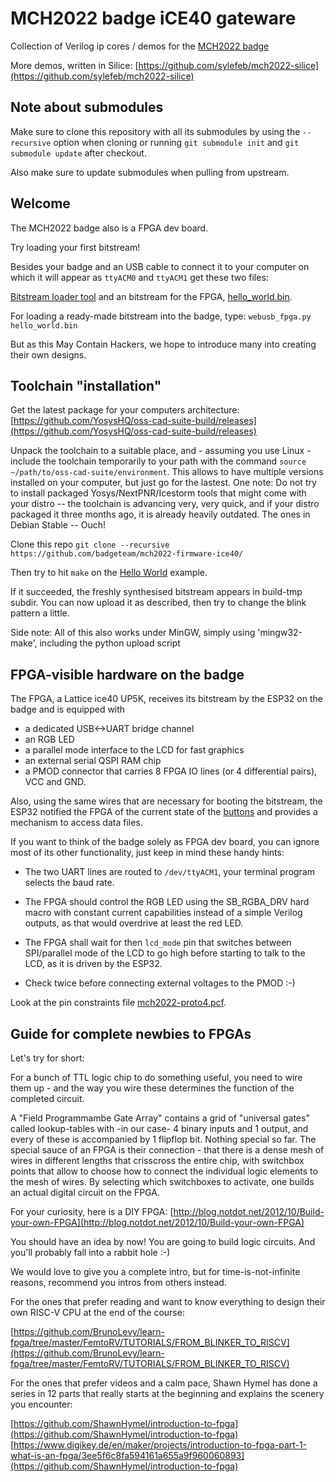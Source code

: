 MCH2022 badge iCE40 gateware
============================

Collection of Verilog ip cores / demos for the [MCH2022 badge](https://github.com/badgeteam/mch2022-badge-hardware)

More demos, written in Silice: [https://github.com/sylefeb/mch2022-silice](https://github.com/sylefeb/mch2022-silice)

Note about submodules
---------------------

Make sure to clone this repository with all its submodules by using
the `--recursive` option when cloning or running `git submodule init` and
`git submodule update` after checkout.

Also make sure to update submodules when pulling from upstream.

Welcome
---------------------

The MCH2022 badge also is a FPGA dev board.

Try loading your first bitstream!

Besides your badge and an USB cable to connect it to your computer on which it will appear as `ttyACM0` and `ttyACM1` get these two files:

[Bitstream loader tool](https://github.com/badgeteam/mch2022-tools/blob/master/webusb_fpga.py)
and an bitstream for the FPGA, [hello_world.bin](https://github.com/badgeteam/mch2022-firmware-ice40/blob/master/projects/Hello-World/hello_world.bin).

For loading a ready-made bitstream into the badge, type: `webusb_fpga.py hello_world.bin`

But as this May Contain Hackers, we hope to introduce many into creating their own designs.

Toolchain "installation"
---------------------

Get the latest package for your computers architecture: [https://github.com/YosysHQ/oss-cad-suite-build/releases](https://github.com/YosysHQ/oss-cad-suite-build/releases)

Unpack the toolchain to a suitable place, and - assuming you use Linux - include the toolchain temporarily to your path with the command `source ~/path/to/oss-cad-suite/environment`. This allows to have multiple versions installed on your computer, but just go for the lastest. One note: Do not try to install packaged Yosys/NextPNR/Icestorm tools that might come with your distro -- the toolchain is advancing very, very quick, and if your distro packaged it three months ago, it is already heavily outdated. The ones in Debian Stable -- Ouch!

Clone this repo `git clone --recursive https://github.com/badgeteam/mch2022-firmware-ice40/`

Then try to hit `make` on the [Hello World](https://github.com/badgeteam/mch2022-firmware-ice40/blob/master/projects/Hello-World/) example.

If it succeeded, the freshly synthesised bitstream appears in build-tmp subdir. You can now upload it as described, then try to change the blink pattern a little.

Side note: All of this also works under MinGW, simply using 'mingw32-make', including the python upload script

FPGA-visible hardware on the badge
---------------------

The FPGA, a Lattice ice40 UP5K, receives its bitstream by the ESP32 on the badge and is equipped with

* a dedicated USB<->UART bridge channel
* an RGB LED
* a parallel mode interface to the LCD for fast graphics
* an external serial QSPI RAM chip
* a PMOD connector that carries 8 FPGA IO lines (or 4 differential pairs), VCC and GND.

Also, using the same wires that are necessary for booting the bitstream, the ESP32 notified the FPGA of the current state of the [buttons](https://github.com/badgeteam/mch2022-firmware-ice40/tree/master/projects/Buttons) and provides a mechanism to access data files.

If you want to think of the badge solely as FPGA dev board, you can ignore most of its other functionality, just keep in mind these handy hints:

- The two UART lines are routed to `/dev/ttyACM1`, your terminal program selects the baud rate.

- The FPGA should control the RGB LED using the SB_RGBA_DRV hard macro with constant current capabilities instead of a simple Verilog outputs, as that would overdrive at least the red LED.

- The FPGA shall wait for then `lcd_mode` pin that switches between SPI/parallel mode of the LCD to go high before starting to talk to the LCD, as it is driven by the ESP32.

- Check twice before connecting external voltages to the PMOD :-)

Look at the pin constraints file [mch2022-proto4.pcf](https://github.com/badgeteam/mch2022-firmware-ice40/blob/master/projects/_common/data/mch2022-proto4.pcf).

Guide for complete newbies to FPGAs
---------------------

Let's try for short:

For a bunch of TTL logic chip to do something useful, you need to wire them up - and the way you wire these determines the function of the completed circuit.

A "Field Programmambe Gate Array" contains a grid of "universal gates" called lookup-tables with -in our case- 4 binary inputs and 1 output, and every of these is accompanied by 1 flipflop bit. Nothing special so far. The special sauce of an FPGA is their connection - that there is a dense mesh of wires in different lengths that crisscross the entire chip, with switchbox points that allow to choose how to connect the individual logic elements to the mesh of wires. By selecting which switchboxes to activate, one builds an actual digital circuit on the FPGA.

For your curiosity, here is a DIY FPGA: [http://blog.notdot.net/2012/10/Build-your-own-FPGA](http://blog.notdot.net/2012/10/Build-your-own-FPGA)

You should have an idea by now! You are going to build logic circuits. And you'll probably fall into a rabbit hole :-)

We would love to give you a complete intro, but for time-is-not-infinite reasons, recommend you intros from others instead.

For the ones that prefer reading and want to know everything to design their own RISC-V CPU at the end of the course:

[https://github.com/BrunoLevy/learn-fpga/tree/master/FemtoRV/TUTORIALS/FROM_BLINKER_TO_RISCV](https://github.com/BrunoLevy/learn-fpga/tree/master/FemtoRV/TUTORIALS/FROM_BLINKER_TO_RISCV)

For the ones that prefer videos and a calm pace, Shawn Hymel has done a series in 12 parts that really starts at the beginning and explains the scenery you encounter:

[https://github.com/ShawnHymel/introduction-to-fpga](https://github.com/ShawnHymel/introduction-to-fpga)
[https://www.digikey.de/en/maker/projects/introduction-to-fpga-part-1-what-is-an-fpga/3ee5f6c8fa594161a655a9f960060893](https://github.com/ShawnHymel/introduction-to-fpga)
